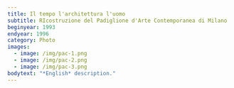 ```yaml
---
title: Il tempo l'architettura l'uomo
subtitle: RIcostruzione del Padiglione d'Arte Contemporanea di Milano
beginyear: 1993
endyear: 1996
category: Photo
images:
  - image: /img/pac-1.png
  - image: /img/pac-2.png
  - image: /img/pac-3.png
bodytext: "*English* description."
---
```

